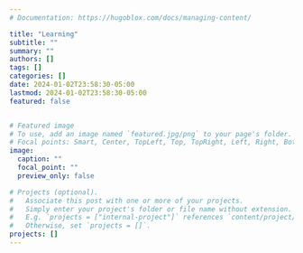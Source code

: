 ```yaml
---
# Documentation: https://hugoblox.com/docs/managing-content/

title: "Learning"
subtitle: ""
summary: ""
authors: []
tags: []
categories: []
date: 2024-01-02T23:58:30-05:00
lastmod: 2024-01-02T23:58:30-05:00
featured: false


# Featured image
# To use, add an image named `featured.jpg/png` to your page's folder.
# Focal points: Smart, Center, TopLeft, Top, TopRight, Left, Right, BottomLeft, Bottom, BottomRight.
image:
  caption: ""
  focal_point: ""
  preview_only: false

# Projects (optional).
#   Associate this post with one or more of your projects.
#   Simply enter your project's folder or file name without extension.
#   E.g. `projects = ["internal-project"]` references `content/project/deep-learning/index.md`.
#   Otherwise, set `projects = []`.
projects: []
---
```

